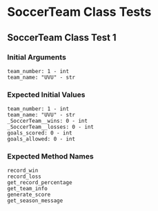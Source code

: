 # SoccerTeam Class Tests

## SoccerTeam Class Test 1

### Initial Arguments
````
team_number: 1 - int
team_name: "UVU" - str
````

### Expected Initial Values
````
team_number: 1 - int
team_name: "UVU" - str
_SoccerTeam__wins: 0 - int
_SoccerTeam__losses: 0 - int
goals_scored: 0 - int
goals_allowed: 0 - int
````

### Expected Method Names
````
record_win
record_loss
get_record_percentage
get_team_info
generate_score
get_season_message
````

